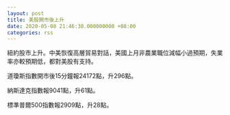 ```yaml
---
layout: post
title: 美股開市後上升
date: 2020-05-08 21:46:38.000000000 +08:00
categories: rss
---
```


紐約股市上升。中美恢復高層貿易對話，美國上月非農業職位減幅小過預期，失業率亦較預期低，都對美股有支持。

道瓊斯指數開市後15分鐘報24172點，升296點。

納斯達克指數報9041點，升61點。

標準普爾500指數報2909點，升28點。

